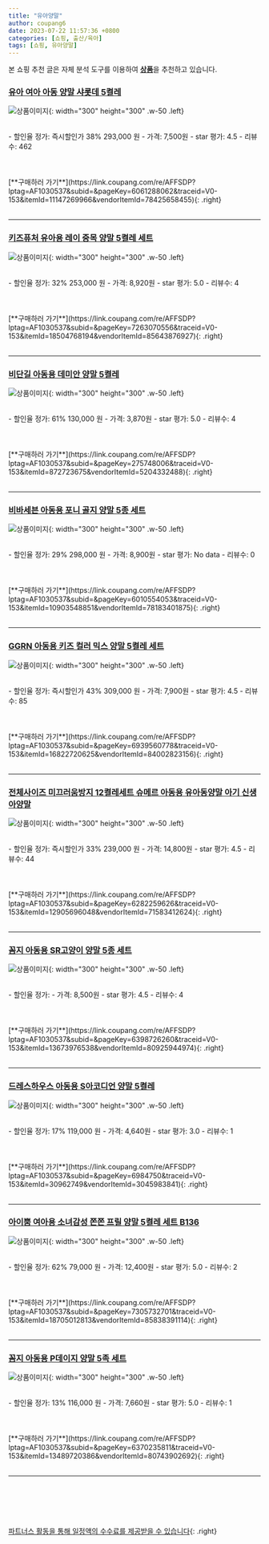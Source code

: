 ```yaml
---
title: "유아양말"
author: coupang6
date: 2023-07-22 11:57:36 +0800
categories: [쇼핑, 출산/육아]
tags: [쇼핑, 유아양말]
---
```


본 쇼핑 추천 글은 자체 분석 도구를 이용하여 [**상품**](https://link.coupang.com/a/bao1ui)을 추천하고 있습니다.

### [유아 여아 아동 양말 샤롯데 5켤레](https://link.coupang.com/re/AFFSDP?lptag=AF1030537&subid=&pageKey=6061288062&traceid=V0-153&itemId=11147269966&vendorItemId=78425658455)

![상품이미지](https://thumbnail8.coupangcdn.com/thumbnails/remote/230x230ex/image/vendor_inventory/11f1/d350a2018d8e1380c4befaadd87a373f79cc37bb8b4a56e8e5c8009a5644.jpg){: width="300" height="300" .w-50 .left}


<br>
- 할인율 정가: 즉시할인가 38%  293,000   원
- 가격: 7,500원
- star 평가: 4.5
- 리뷰수: 462
<br>
<br>
<br>
<br>
[**구매하러 가기**](https://link.coupang.com/re/AFFSDP?lptag=AF1030537&subid=&pageKey=6061288062&traceid=V0-153&itemId=11147269966&vendorItemId=78425658455){: .right}
<br>
<br>

---

### [키즈퓨처 유아용 레이 중목 양말 5켤레 세트](https://link.coupang.com/re/AFFSDP?lptag=AF1030537&subid=&pageKey=7263070556&traceid=V0-153&itemId=18504768194&vendorItemId=85643876927)

![상품이미지](https://thumbnail9.coupangcdn.com/thumbnails/remote/230x230ex/image/rs_quotation_api/zmusyypf/328616be7d424468aa6dccdb27c25815.jpg){: width="300" height="300" .w-50 .left}


<br>
- 할인율 정가: 32%  253,000   원
- 가격: 8,920원
- star 평가: 5.0
- 리뷰수: 4
<br>
<br>
<br>
<br>
[**구매하러 가기**](https://link.coupang.com/re/AFFSDP?lptag=AF1030537&subid=&pageKey=7263070556&traceid=V0-153&itemId=18504768194&vendorItemId=85643876927){: .right}
<br>
<br>

---

### [비단길 아동용 데미안 양말 5켤레](https://link.coupang.com/re/AFFSDP?lptag=AF1030537&subid=&pageKey=275748006&traceid=V0-153&itemId=872723675&vendorItemId=5204332488)

![상품이미지](https://thumbnail7.coupangcdn.com/thumbnails/remote/230x230ex/image/retail/images/2019/08/06/14/1/380377eb-597e-4dfe-b06b-c9ea3b39ddd7.jpg){: width="300" height="300" .w-50 .left}


<br>
- 할인율 정가: 61%  130,000   원
- 가격: 3,870원
- star 평가: 5.0
- 리뷰수: 4
<br>
<br>
<br>
<br>
[**구매하러 가기**](https://link.coupang.com/re/AFFSDP?lptag=AF1030537&subid=&pageKey=275748006&traceid=V0-153&itemId=872723675&vendorItemId=5204332488){: .right}
<br>
<br>

---

### [비바세븐 아동용 포니 골지 양말 5종 세트](https://link.coupang.com/re/AFFSDP?lptag=AF1030537&subid=&pageKey=6010554053&traceid=V0-153&itemId=10903548851&vendorItemId=78183401875)

![상품이미지](https://thumbnail10.coupangcdn.com/thumbnails/remote/230x230ex/image/retail/images/2021/08/12/11/1/d5ba3836-0d49-4ffa-beef-21e95c01ef49.jpg){: width="300" height="300" .w-50 .left}


<br>
- 할인율 정가: 29%  298,000   원
- 가격: 8,900원
- star 평가: No data
- 리뷰수: 0
<br>
<br>
<br>
<br>
[**구매하러 가기**](https://link.coupang.com/re/AFFSDP?lptag=AF1030537&subid=&pageKey=6010554053&traceid=V0-153&itemId=10903548851&vendorItemId=78183401875){: .right}
<br>
<br>

---

### [GGRN 아동용 키즈 컬러 믹스 양말 5켤레 세트](https://link.coupang.com/re/AFFSDP?lptag=AF1030537&subid=&pageKey=6939560778&traceid=V0-153&itemId=16822720625&vendorItemId=84002823156)

![상품이미지](https://thumbnail8.coupangcdn.com/thumbnails/remote/230x230ex/image/retail/images/4360981324280188-20160d9c-d625-4b62-a7e9-3bd2f6de29d1.jpg){: width="300" height="300" .w-50 .left}


<br>
- 할인율 정가: 즉시할인가 43%  309,000   원
- 가격: 7,900원
- star 평가: 4.5
- 리뷰수: 85
<br>
<br>
<br>
<br>
[**구매하러 가기**](https://link.coupang.com/re/AFFSDP?lptag=AF1030537&subid=&pageKey=6939560778&traceid=V0-153&itemId=16822720625&vendorItemId=84002823156){: .right}
<br>
<br>

---

### [전체사이즈 미끄러움방지 12켤레세트 슈메르 아동용 유아동양말 아기 신생아양말](https://link.coupang.com/re/AFFSDP?lptag=AF1030537&subid=&pageKey=6282259626&traceid=V0-153&itemId=12905696048&vendorItemId=71583412624)

![상품이미지](https://thumbnail9.coupangcdn.com/thumbnails/remote/230x230ex/image/vendor_inventory/f458/9271ad11c6751679e0adb4c6589f89922ea811565645c8658c9352823fac.jpg){: width="300" height="300" .w-50 .left}


<br>
- 할인율 정가: 즉시할인가 33%  239,000   원
- 가격: 14,800원
- star 평가: 4.5
- 리뷰수: 44
<br>
<br>
<br>
<br>
[**구매하러 가기**](https://link.coupang.com/re/AFFSDP?lptag=AF1030537&subid=&pageKey=6282259626&traceid=V0-153&itemId=12905696048&vendorItemId=71583412624){: .right}
<br>
<br>

---

### [꼼지 아동용 SR고양이 양말 5종 세트](https://link.coupang.com/re/AFFSDP?lptag=AF1030537&subid=&pageKey=6398726260&traceid=V0-153&itemId=13673976538&vendorItemId=80925944974)

![상품이미지](https://thumbnail6.coupangcdn.com/thumbnails/remote/230x230ex/image/rs_quotation_api/its2id0w/b094ed1b410b4037a812074b61502775.jpg){: width="300" height="300" .w-50 .left}


<br>
- 할인율 정가: 
- 가격: 8,500원
- star 평가: 4.5
- 리뷰수: 4
<br>
<br>
<br>
<br>
[**구매하러 가기**](https://link.coupang.com/re/AFFSDP?lptag=AF1030537&subid=&pageKey=6398726260&traceid=V0-153&itemId=13673976538&vendorItemId=80925944974){: .right}
<br>
<br>

---

### [드레스하우스 아동용 S아코디언 양말 5켤레](https://link.coupang.com/re/AFFSDP?lptag=AF1030537&subid=&pageKey=6984750&traceid=V0-153&itemId=30962749&vendorItemId=3045983841)

![상품이미지](https://thumbnail10.coupangcdn.com/thumbnails/remote/230x230ex/image/retail/images/17150042074447-07e44599-30a3-4615-8617-e3dfff55fb68.jpg){: width="300" height="300" .w-50 .left}


<br>
- 할인율 정가: 17%  119,000   원
- 가격: 4,640원
- star 평가: 3.0
- 리뷰수: 1
<br>
<br>
<br>
<br>
[**구매하러 가기**](https://link.coupang.com/re/AFFSDP?lptag=AF1030537&subid=&pageKey=6984750&traceid=V0-153&itemId=30962749&vendorItemId=3045983841){: .right}
<br>
<br>

---

### [아이뿜 여아용 소녀감성 쫀쫀 프릴 양말 5켤레 세트 B136](https://link.coupang.com/re/AFFSDP?lptag=AF1030537&subid=&pageKey=7305732701&traceid=V0-153&itemId=18705012813&vendorItemId=85838391114)

![상품이미지](https://thumbnail10.coupangcdn.com/thumbnails/remote/230x230ex/image/rs_quotation_api/5wqcni4u/394198eead7e4ac59b970fc411e850d4.jpg){: width="300" height="300" .w-50 .left}


<br>
- 할인율 정가: 62%  79,000   원
- 가격: 12,400원
- star 평가: 5.0
- 리뷰수: 2
<br>
<br>
<br>
<br>
[**구매하러 가기**](https://link.coupang.com/re/AFFSDP?lptag=AF1030537&subid=&pageKey=7305732701&traceid=V0-153&itemId=18705012813&vendorItemId=85838391114){: .right}
<br>
<br>

---

### [꼼지 아동용 P데이지 양말 5족 세트](https://link.coupang.com/re/AFFSDP?lptag=AF1030537&subid=&pageKey=6370235811&traceid=V0-153&itemId=13489720386&vendorItemId=80743902692)

![상품이미지](https://thumbnail9.coupangcdn.com/thumbnails/remote/230x230ex/image/retail/images/2022/02/25/17/5/967dffe1-3928-4230-933e-cacd22089407.jpg){: width="300" height="300" .w-50 .left}


<br>
- 할인율 정가: 13%  116,000   원
- 가격: 7,660원
- star 평가: 5.0
- 리뷰수: 1
<br>
<br>
<br>
<br>
[**구매하러 가기**](https://link.coupang.com/re/AFFSDP?lptag=AF1030537&subid=&pageKey=6370235811&traceid=V0-153&itemId=13489720386&vendorItemId=80743902692){: .right}
<br>
<br>

---
<br><br><br><br><br> [파트너스 활동을 통해 일정액의 수수료를 제공받을 수 있습니다](https://link.coupang.com/a/bao1ui){: .right}